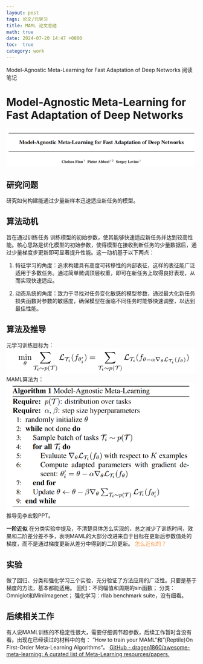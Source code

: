 ```yaml
---
layout: post
tags: 论文/元学习
title: MAML 论文总结
math: true
date: 2024-07-20 14:47 +0800
toc:  true
category: work
---
```

Model-Agnostic Meta-Learning for Fast Adaptation of Deep Networks  阅读笔记  


# Model-Agnostic Meta-Learning for Fast Adaptation of Deep Networks  

![](/assets/img/MAML/IMG_MAML_20240812232829.png)  

## 研究问题

研究如何构建能通过少量新样本迅速适应新任务的模型。  
## 算法动机

旨在通过训练任务 训练模型的初始参数，使其能够快速适应新任务并达到较高性能。核心思路是优化模型的初始参数，使得模型在接收到新任务的少量数据后，通过少量梯度步更新即可显著提升性能。这一动机基于以下两点：

1. 特征学习的角度：追求构建具有高度可转移性的内部表征，这样的表征能广泛适用于多数任务。通过简单微调顶层权重，即可在新任务上取得良好表现，从而实现快速适应。
    
2. 动态系统的角度：致力于寻找对任务变化敏感的模型参数，通过最大化新任务损失函数对参数的敏感度，确保模型在面临不同任务时能够快速调整，以达到最佳性能。
## 算法及推导

元学习训练目标为：
![](/assets/img/MAML/Pasted%20image%2020240720200424.png)
MAML算法为：
![](/assets/img/MAML/Pasted%20image%2020240720185315.png)
推导见李宏毅PPT。

**一阶近似**
在分类实验中提及，不清楚具体怎么实现的，总之减少了训练时间，效果和二阶差分差不多，表明MAML的大部分改进来自于目标在更新后参数值处的梯度，而不是通过梯度更新从差分中得到的二阶更新。
<font color="#f79646">怎么近似的？</font>
## 实验

做了回归、分类和强化学习三个实验，充分验证了方法应用的广泛性。只要是基于梯度的方法，基本都能适用。
回归：不同幅值和周期的sin函数；
分类：Omniglot和MiniImagenet；
强化学习：rllab benchmark suite，没有细看。
## 后续相关工作

有人说MAML训练的不稳定性很大，需要仔细调节超参数，后续工作暂时含没有看。出现在已经读过的材料中的有： “How to train your MAML“和”(Reptile)On First-Order Meta-Learning Algorithms“。
[GitHub - dragen1860/awesome-meta-learning: A curated list of Meta-Learning resources/papers.](https://github.com/dragen1860/awesome-meta-learning)

